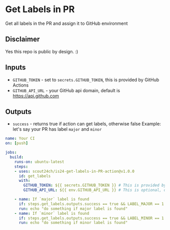 # Get Labels in PR 
Get all labels in the PR and assign it to GitHub environment

## Disclaimer
Yes this repo is public by design. :)

## Inputs
- `GITHUB_TOKEN` - set to `secrets.GITHUB_TOKEN`, this is provided by GitHub Actions
- `GITHUB_API_URL` - your GitHub api domain, default is https://api.github.com

## Outputs
- `success` - returns true if action can get labels, otherwise false
Example: let's say your PR has label `major` and `minor`

```yaml
name: Your CI
on: [push]

jobs:
  build:
    runs-on: ubuntu-latest
    steps:
    - uses: scout24ch/is24-get-labels-in-PR-action@v1.0.0
      id: get_labels
      with:
        GITHUB_TOKEN: ${{ secrets.GITHUB_TOKEN }} # This is provided by GitHub Actions
        GITHUB_API_URL: ${{ env.GITHUB_API_URL }} # This is optional, default is `https://api.github.com`

    - name: If `major` label is found
      if: steps.get_labels.outputs.success == true && LABEL_MAJOR == 1
      run: echo "do something if major label is found"
    - name: If `minor` label is found
      if: steps.get_labels.outputs.success == true && LABEL_MINOR == 1
      run: echo "do something if minor label is found"
```
